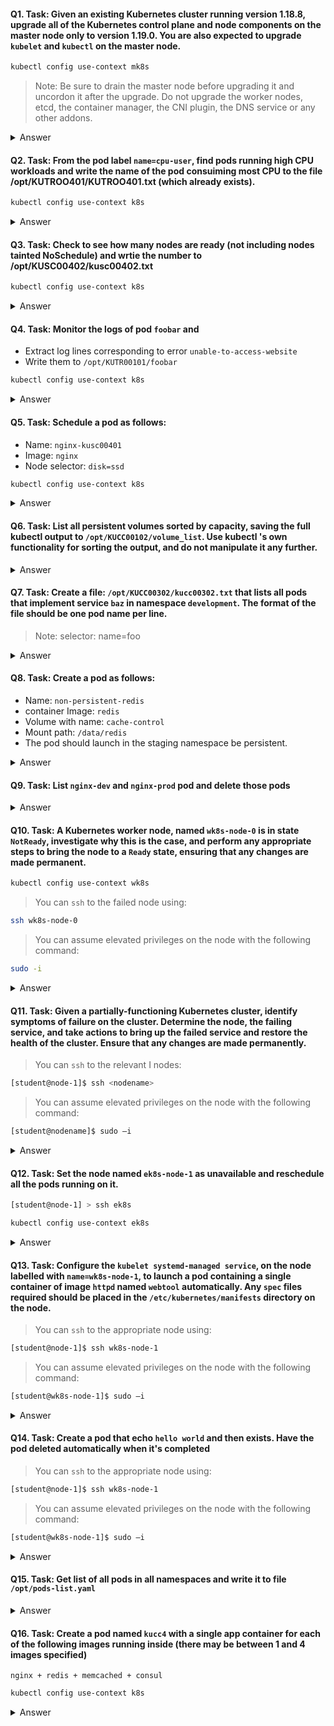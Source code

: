 #### Q1. Task: Given an existing Kubernetes cluster running version 1.18.8, upgrade all of the Kubernetes control plane and node components on the master node only to version 1.19.0. You are also expected to upgrade `kubelet` and `kubectl` on the master node.
```bash
kubectl config use-context mk8s
``` 
> Note: 
> Be sure to drain the master node before upgrading it and uncordon it after the upgrade. Do not upgrade the worker nodes, etcd, the container manager, the CNI plugin, the DNS service or any other addons.
<details>
  <summary>Answer</summary>

### [A1](https://kubernetes.io/docs/tasks/administer-cluster/kubeadm/kubeadm-upgrade/)
```bash
kubectl drain <node-to-drain> --ignore-daemonsets
root@controlplane:~# apt update

apt-get update && \
apt-get install -y --allow-change-held-packages kubeadm=1.22.x-00

kubeadm version
kubeadm upgrade plan
kubeadm upgrade apply v1.20.0
apt-get update && \
    apt-get install -y --allow-change-held-packages kubelet=1.22.x-00 kubectl=1.22.x-00

sudo systemctl daemon-reload
sudo systemctl restart kubelet
kubectl uncordon <node-to-drain>
```
</details>

#### Q2. Task: From the pod label `name=cpu-user`, find pods running high CPU workloads and write the name of the pod consuiming most CPU to the file /opt/KUTROO401/KUTROO401.txt (which already exists).
```bash
kubectl config use-context k8s
``` 
<details>
  <summary>Answer</summary>

```bash
kubectl top -l name=cpu-utilizer –A echo 'pod name' >>/opt/KUT00401/KUT00401.txt

kubectl top pod --sort-by='cpu' --no-headers | head -1

or

kubectl top pods -l name=name-cpu-loader --sort-by=cpu
echo ‘top pod name' >>/opt/KUTR00401/KUTR00401.txt

or

kubectl top node --sort-by='cpu' --no-headers | head -1
kubectl top pod --sort-by='memory' --no-headers | head -1
kubectl top pod --sort-by='cpu' --no-headers | tail -1
```
</details>

#### Q3. Task: Check to see how many nodes are ready (not including nodes tainted NoSchedule) and wrtie the number to /opt/KUSC00402/kusc00402.txt
```bash
kubectl config use-context k8s
``` 
<details>
  <summary>Answer</summary>

```bash
kubectl get nodes
kubectl get node | grep -i ready |wc -l
kubectl describe nodes | grep ready | wc -l
kubectl describe nodes | grep -i taint | grep -i noschedule | wc -l
echo 3 > /opt/KUSC00402/kusc00402.txt

JSONPATH='{range .items[*]}{@.metadata.name}:{range @.status.conditions[*]}{@.type}={@.status};{end}{end}' \
 && kubectl get nodes -o jsonpath="$JSONPATH" | grep "Ready=True" > /opt/KUSC00402/kusc00402.txt
```
</details>

#### Q4. Task: Monitor the logs of pod `foobar` and 
- Extract log lines corresponding to error `unable-to-access-website`
- Write them to `/opt/KUTR00101/foobar`
```bash
kubectl config use-context k8s
``` 
<details>
  <summary>Answer</summary>

```bash
kubectl logs foobar  | grep 'unable-to-access-website' > /opt/KULM00201/foobar
```
</details>

#### Q5. Task: Schedule a pod as follows:
- Name: `nginx-kusc00401`
- Image: `nginx`
- Node selector: `disk=ssd`
```bash
kubectl config use-context k8s
``` 
<details>
  <summary>Answer</summary>

### [Answer 5](https://kubernetes.io/docs/concepts/scheduling-eviction/assign-pod-node/)

```bash
vi pod.yaml
```

```yaml
apiVersion: v1
kind: Pod
metadata:
  name: nginx-kusc00101
  
spec:
  containers:
  - name: nginx
    image: nginx
    imagePullPolicy: IfNotPresent
  nodeSelector:
    disktype: ssd
```
```bash
kubectl create –f pod.yaml \
kubectl get pods
```
</details>

#### Q6. Task: List all persistent volumes sorted by capacity, saving the full kubectl output to `/opt/KUCC00102/volume_list`. Use kubectl 's own functionality for sorting the output, and do not manipulate it any further.

<details>
  <summary>Answer</summary>

### [Answer 6](https://kubernetes.io/docs/reference/kubectl/cheatsheet/)
```bash
# List PersistentVolumes sorted by capacity
kubectl get pv --sort-by=.spec.capacity.storage
```
```bash
kubectl get pv  --sort-by = .spec.capacity.storage > /opt/ KUCC00102/volume_list
```
</details>

#### Q7. Task: Create a file: `/opt/KUCC00302/kucc00302.txt` that lists all pods that implement service `baz` in namespace `development`. The format of the file should be one pod name per line.
> Note: selector: name=foo
<details>
  <summary>Answer</summary>

### [Answer 7](https://kubernetes.io/docs/tasks/configure-pod-container/configure-volume-storage/)
```bash
kubectl describe service baz –n development
```
```bash
kubectl get pods –l name=foo –n development –o NAME > /opt/KUCC00302/kucc00302.txt
```
</details>

#### Q8. Task: Create a pod as follows:
- Name: `non-persistent-redis`
- container Image: `redis`
- Volume with name: `cache-control`
- Mount path: `/data/redis`
- The pod should launch in the staging namespace be persistent.

<details>
  <summary>Answer</summary>

### [Answer 8](https://kubernetes.io/docs/tasks/configure-pod-container/configure-volume-storage/)
```bash
vi volume.yaml
```
```yaml
apiVersion: v1
kind: Pod
metadata:
  name: non-persistent-redis
  namespace: staging
spec:
  containers:
  - name: redis
    image: redis
    volumeMounts:
    - name: cache-control
      mountPath: /data/redis
  volumes:
  - name: cache-control
    emptyDir: {}
```
```bash
kubectl create –f volume.yaml
```
```bash
kubectl get pods -n staging
```
</details>

#### Q9. Task: List `nginx-dev` and `nginx-prod` pod and delete those pods

<details>
  <summary>Answer</summary>

```bash
# List PersistentVolumes sorted by capacity
kubectl get pods -o wide
```
```bash
kubectl delete pods nginx-dev nginx-prod
```
</details>

#### Q10. Task: A Kubernetes worker node, named `wk8s-node-0` is in state `NotReady`, investigate why this is the case, and perform any appropriate steps to bring the node to a `Ready` state, ensuring that any changes are made permanent.

```bash
kubectl config use-context wk8s
``` 
> You can `ssh` to the failed node using:
>> 
```bash
ssh wk8s-node-0   
```
> You can assume elevated privileges on the node with the following command:
>>
```bash
sudo -i
```

<details>
  <summary>Answer</summary>

```bash
kubectl get nodes  
kubectl describe node wk8s-node-0 #view faulty node info
ssh wk8s-node-0 #enter node01
ps –aux | grep kubelet
sudo -i
systemctl status kubelet
systemctl start kubelet
systemctl enable kubelet
```
</details>

#### Q11. Task: Given a partially-functioning Kubernetes cluster, identify symptoms of failure on the cluster. Determine the node, the failing service, and take actions to bring up the failed service and restore the health of the cluster. Ensure that any changes are made permanently.

> You can `ssh` to the relevant I nodes:
>> 
```bash
[student@node-1]$ ssh <nodename>
```
> You can assume elevated privileges on the node with the following command:
>>
```bash
[student@nodename]$ sudo –i
```

<details>
  <summary>Answer</summary>

```bash
cat /var/lib/kubelet/config.yaml
```
```bash
staticpodpath: /etc/kubernates/manifests
systemctl restart kublet
systemctl enable kublet
```
</details>

#### Q12. Task: Set the node named `ek8s-node-1` as unavailable and reschedule all the pods running on it.

```bash
[student@node-1] > ssh ek8s
```
```bash
kubectl config use-context ek8s
```

<details>
  <summary>Answer</summary>
```bash
kubectl cordon ek8s-node-1
kubectl drain ek8s-node-1 --delete-local-data --ignore-daemonsets --force
```
</details>

#### Q13. Task: Configure the `kubelet systemd-managed service`, on the node labelled with `name=wk8s-node-1`, to launch a pod containing a single container of image `httpd` named `webtool` automatically. Any `spec` files required should be placed in the `/etc/kubernetes/manifests` directory on the node.

> You can `ssh` to the appropriate node using:
>> 
```bash
[student@node-1]$ ssh wk8s-node-1
```
> You can assume elevated privileges on the node with the following command:
>>
```bash
[student@wk8s-node-1]$ sudo –i
```
<details>
  <summary>Answer</summary>

```bash
kubectl cordon ek8s-node-1
kubectl drain ek8s-node-1 --delete-local-data --ignore-daemonsets --force
```
</details>

#### Q14. Task: Create a pod that echo `hello world` and then exists. Have the pod deleted automatically when it's completed

> You can `ssh` to the appropriate node using:
>> 
```bash
[student@node-1]$ ssh wk8s-node-1
```
> You can assume elevated privileges on the node with the following command:
>>
```bash
[student@wk8s-node-1]$ sudo –i
```
<details>
  <summary>Answer</summary>

```bash
kubectl cordon ek8s-node-1
kubectl drain ek8s-node-1 --delete-local-data --ignore-daemonsets --force
```
</details>

#### Q15. Task: Get list of all pods in all namespaces and write it to file `/opt/pods-list.yaml`
<details>
  <summary>Answer</summary>
```bash
kubectl get pods --all-namespaces > /opt/pods-list.yaml
```
</details>

#### Q16. Task: Create a pod named `kucc4` with a single app container for each of the following images running inside (there may be between 1 and 4 images specified)
`nginx + redis + memcached + consul`

```bash
kubectl config use-context k8s
```
<details>
  <summary>Answer</summary>
```yaml
Multipod question: vi kucc4.yaml
```
```bash
kubectl run kucc8 --image=nginx --dry-run -o yaml > kucc4.yaml
```
```yaml
apiVersion: v1
kind: Pod
metadata:
  creationTimestamp: null
  name: kucc4
spec:
  containers:
  - image: nginx
    name: nginx
  - image: redis
    name: redis
  - image: memcached
    name: memcached
  - image: consul
    name: consul
```
```bash
kubectl create -f kucc8.yaml
```
</details>